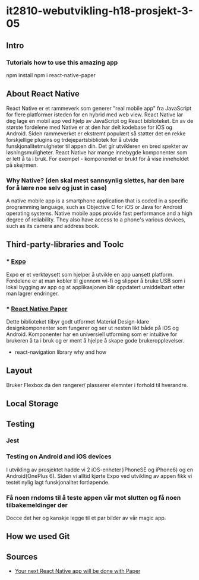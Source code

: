 # it2810-webutvikling-h18-prosjekt-3-05

## Intro
### Tutorials how to use this amazing app
npm install
npm i react-native-paper

## About React Native
React Native er et rammeverk som generer "real mobile app" fra JavaScript for flere platformer isteden for en hybrid med web view. React Native lar deg lage en mobil app ved hjelp av JavaScript og React biblioteket. En av de største fordelene med Native er at den har delt kodebase for iOS og Android. Siden rammeverket er ekstremt populært så støtter det en rekke forskjellige plugins og trdejepartsbibliotek for å utvide funskjonalitetmulgheter til appen din. Det gir utvikleren en bred spekter av løsningsmuligheter. 
React Native har mange innebygde komponenter som er lett å ta i bruk. For exempel <View>- komponentet er brukt for å vise inneholdet på skejrmen.



### Why Native? (den skal mest sannsynlig slettes, har den bare for å lære noe selv og just in case)
A native mobile app is a smartphone application that is coded in a specific programming language, such as Objective C for iOS or Java for Android operating systems. Native mobile apps provide fast performance and a high degree of reliability. They also have access to a phone's various devices, such as its camera and address book.

## Third-party-libraries and Toolc
### * [Expo](https://expo.io/)
Expo er et verktøysett som hjelper å utvikle en app uansett platform. Fordelene er at man kobler til gjennom wi-fi og slipper å bruke USB som i lokal bygging av app og at applikasjonen blir oppdatert umiddelbart etter man lagrer endringer.

### * [React Native Paper](https://callstack.github.io/react-native-paper/index.html) 
Dette biblioteket tilbyr godt utformet Material Design-klare designkomponenter som fungerer og ser ut nesten likt både på iOS og Android. Komponenter har en universiell utforming som er intuitive for brukeren å ta i bruk og er ment å hjelpe å skape gode brukeropplevelser.  


- react-navigation library why and how

## Layout
Bruker Flexbox da den rangerer/ plasserer elemnter i forhold til hverandre. 

## Local Storage

## Testing
### Jest 
### Testing on Android and iOS devices
I utvikling av prosjektet hadde vi 2 iOS-enheter(iPhoneSE og iPhone6) og en Android(OnePlus 6).
Siden vi alltid kjørte Expo ved utvikling av appen fikk vi testet nylig lagt funskjonalitet fortløpende. 
### Få noen rndoms til å teste appen vår mot slutten og få noen tilbakemeldinger der
Docce det her og kanskje legge til et par bilder av vår magic app. 

## How we used Git

## Sources
* [Your next React Native app will be done with Paper](https://blog.callstack.io/your-next-react-native-app-will-be-done-with-paper-40eebd88be98)
